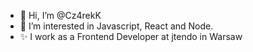 - 👋 Hi, I’m @Cz4rekK
- 👀 I’m interested in Javascript, React and Node.
- ✨ I work as a Frontend Developer at jtendo in Warsaw
<!---
Cz4rekK/Cz4rekK is a ✨ special ✨ repository because its `README.md` (this file) appears on your GitHub profile.
You can click the Preview link to take a look at your changes.
--->
